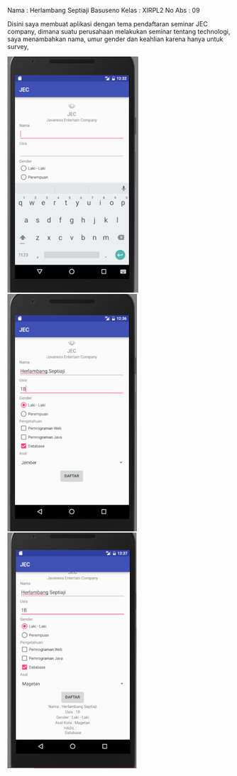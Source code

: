 Nama	: Herlambang Septiaji Basuseno
Kelas	: XIRPL2
No Abs 	: 09

Disini saya membuat aplikasi dengan tema pendaftaran seminar JEC company, dimana suatu perusahaan melakukan seminar tentang technologi, saya menambahkan nama, umur gender dan keahlian karena hanya untuk survey,

![ScreenShot](https://github.com/herlambangsb/JEC1/blob/master/Capture.PNG)
![ScreenShot](https://github.com/herlambangsb/JEC1/blob/master/Capture1.PNG)
![ScreenShot](https://github.com/herlambangsb/JEC1/blob/master/Capture2.PNG)
